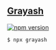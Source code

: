 ## [Grayash](https://www.grayash.engineer)

[![npm version](https://badge.fury.io/js/grayash.svg)](https://badge.fury.io/js/grayash)

```sh
$ npx grayash
```

